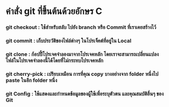 # คำสั่ง git ที่ขึ้นต้นด้วยอักษร C
### git checkout : ใช้สำหรับสลับ ไปยัง branch หรือ Commit ที่เราเคยสร้างไว้

### git commit : เก็บประวัติของไฟล์ต่างๆ ในโปรเจ็คต์ที่อยู่ใน Local

### git clone : ก้อปปี้โปรเจคจำลองมาจากโปรเจคหลัก โดยเราจะสามารถเปลี่ยนแปลงไฟล์ในโปรเจคจำลองนี้ได้โดยที่ไม่กระทบโปรเจคหลัก

### git cherry-pick : เปรียบเหมือน การที่คุณ copy บางอย่างจาก folder หนึ่งไป paste ในอีก folder หนึ่ง

### git Config : ใช้แสดงและกำหนดข้อมูลของผู้ใช้เพื่อระบุตัวตน และคุณสมบัติอื่นๆ ของ Git
